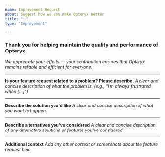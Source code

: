 ```yaml
---
name: Improvement Request
about: Suggest how we can make Opteryx better
title: "✨"
type: "Improvement"

---
```


### Thank you for helping maintain the quality and performance of Opteryx.
_We appreciate your efforts — your contribution ensures that Opteryx remains reliable and efficient for everyone._

---

**Is your feature request related to a problem? Please describe.** _A clear and concise description of what the problem is. (e.g., "I'm always frustrated when [...]")_

---

**Describe the solution you'd like** _A clear and concise description of what you want to happen._

---

**Describe alternatives you've considered** _A clear and concise description of any alternative solutions or features you've considered._

---

**Additional context** _Add any other context or screenshots about the feature request here._
